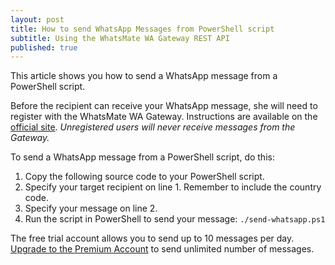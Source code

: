 ```yaml
---
layout: post
title: How to send WhatsApp Messages from PowerShell script
subtitle: Using the WhatsMate WA Gateway REST API
published: true
---
```


This article shows you how to send a WhatsApp message from a PowerShell script.

Before the recipient can receive your WhatsApp message, she will need to register with the WhatsMate WA Gateway. Instructions are available on the [official site](http://www.whatsmate.net/whatsapp-gateway.html). *Unregistered users will never receive messages from the Gateway.*


To send a WhatsApp message from a PowerShell script, do this:

1. Copy the following source code to your PowerShell script.  <script src="https://gist.github.com/whatsmate/3ba4213c8aee9a6bfa71.js"></script>
2. Specify your target recipient on line 1. Remember to include the country code.
3. Specify your message on line 2.
5. Run the script in PowerShell to send your message: `./send-whatsapp.ps1`


The free trial account allows you to send up to 10 messages per day. [Upgrade to the Premium Account](http://www.whatsmate.net/premium-account.html) to send unlimited number of messages.


